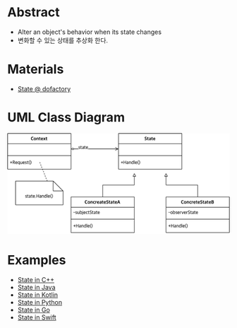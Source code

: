 # Abstract

- Alter an object's behavior when its state changes
- 변화할 수 있는 상태를 추상화 한다.
  
# Materials

* [State @ dofactory](https://www.dofactory.com/net/state-design-pattern)

# UML Class Diagram

![](state.drawio.png)

# Examples

* [State in C++](/cpp/cpp_gof_designpattern.md#state)
* [State in Java](/java/java_gof_designpattern.md#state)
* [State in Kotlin](/kotlin/kotlin_gof_design_pattern.md#state)
* [State in Python](/python/python_gof_designpattern.md#state)
* [State in Go](/go/go_gof_design_pattern.md#state)
* [State in Swift](/swift/swift_gof_designpattern.md#state)
